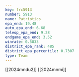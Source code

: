 ```yaml
---
key: frc5913
number: 5913
name: Patriotics
epa_end: 19.48
auto_epa_end: 6.68
teleop_epa_end: 9.28
endgame_epa_end: 3.52
winrate: 0.5833
district_epa_rank: 485
district_epa_percentile: 0.7307
type: Team
---
```

[[2024mndu2]]
[[2024mnmi]]
